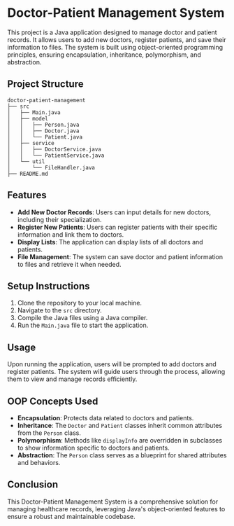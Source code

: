 # Doctor-Patient Management System

This project is a Java application designed to manage doctor and patient records. It allows users to add new doctors, register patients, and save their information to files. The system is built using object-oriented programming principles, ensuring encapsulation, inheritance, polymorphism, and abstraction.

## Project Structure

```
doctor-patient-management
├── src
│   ├── Main.java
│   ├── model
│   │   ├── Person.java
│   │   ├── Doctor.java
│   │   └── Patient.java
│   ├── service
│   │   ├── DoctorService.java
│   │   └── PatientService.java
│   └── util
│       └── FileHandler.java
├── README.md
```

## Features

- **Add New Doctor Records**: Users can input details for new doctors, including their specialization.
- **Register New Patients**: Users can register patients with their specific information and link them to doctors.
- **Display Lists**: The application can display lists of all doctors and patients.
- **File Management**: The system can save doctor and patient information to files and retrieve it when needed.

## Setup Instructions

1. Clone the repository to your local machine.
2. Navigate to the `src` directory.
3. Compile the Java files using a Java compiler.
4. Run the `Main.java` file to start the application.

## Usage

Upon running the application, users will be prompted to add doctors and register patients. The system will guide users through the process, allowing them to view and manage records efficiently.

## OOP Concepts Used

- **Encapsulation**: Protects data related to doctors and patients.
- **Inheritance**: The `Doctor` and `Patient` classes inherit common attributes from the `Person` class.
- **Polymorphism**: Methods like `displayInfo` are overridden in subclasses to show information specific to doctors and patients.
- **Abstraction**: The `Person` class serves as a blueprint for shared attributes and behaviors.

## Conclusion

This Doctor-Patient Management System is a comprehensive solution for managing healthcare records, leveraging Java's object-oriented features to ensure a robust and maintainable codebase.